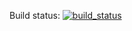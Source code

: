 Build status: [![build_status](https://travis-ci.org/phillip-kruger/apiee.svg?branch=master)](https://travis-ci.org/MSantarsiere/progettoforlinux.svg?branch=master)
